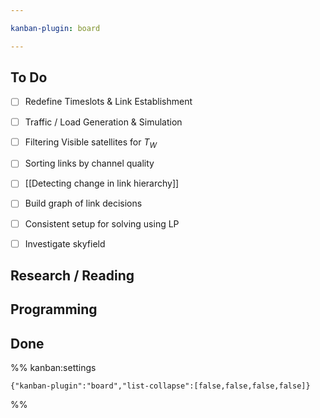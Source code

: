 ```yaml
---

kanban-plugin: board

---
```


## To Do

- [ ] Redefine Timeslots & Link Establishment
- [ ] Traffic / Load Generation & Simulation
- [ ] Filtering Visible satellites for $T_W$
- [ ] Sorting links by channel quality
- [ ] [[Detecting change in link hierarchy]]
- [ ] Build graph of link decisions
- [ ] Consistent setup for solving using LP
- [ ] Investigate skyfield


## Research / Reading



## Programming



## Done





%% kanban:settings
```
{"kanban-plugin":"board","list-collapse":[false,false,false,false]}
```
%%
